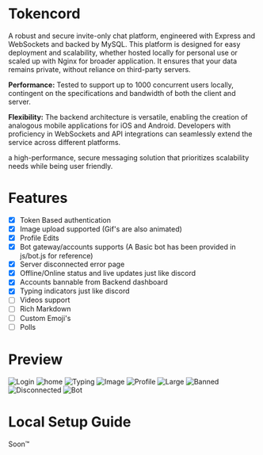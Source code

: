 # Tokencord
A robust and secure invite-only chat platform, engineered with Express and WebSockets and backed by MySQL. This platform is designed for easy deployment and scalability, whether hosted locally for personal use or scaled up with Nginx for broader application. It ensures that your data remains private, without reliance on third-party servers.

<b>Performance:</b> Tested to support up to 1000 concurrent users locally, contingent on the specifications and bandwidth of both the client and server.

<b>Flexibility:</b> The backend architecture is versatile, enabling the creation of analogous mobile applications for iOS and Android. Developers with proficiency in WebSockets and API integrations can seamlessly extend the service across different platforms.

a high-performance, secure messaging solution that prioritizes scalability needs while being user friendly. 

# Features
- [x] Token Based authentication
- [x] Image upload supported (Gif's are also animated)
- [x] Profile Edits
- [x] Bot gateway/accounts supports (A Basic bot has been provided in js/bot.js for reference)
- [x] Server disconnected error page
- [x] Offline/Online status and live updates just like discord
- [x] Accounts bannable from Backend dashboard
- [x] Typing indicators just like discord
- [ ] Videos support
- [ ] Rich Markdown
- [ ] Custom Emoji's
- [ ] Polls

# Preview
![Login](https://firebasestorage.googleapis.com/v0/b/nanochat-beta.appspot.com/o/Screenshot%202024-09-11%20at%2010.10.57%E2%80%AFPM.png?alt=media&token=73fa28fd-6639-4b67-a616-f7b5e0aad0ed)
![home](https://firebasestorage.googleapis.com/v0/b/nanochat-beta.appspot.com/o/Screenshot%202024-09-11%20at%2010.06.33%E2%80%AFPM.png?alt=media&token=f1c962db-887f-485c-8820-50bdfff356d0)
![Typing](https://firebasestorage.googleapis.com/v0/b/nanochat-beta.appspot.com/o/Screenshot%202024-09-11%20at%2010.01.47%E2%80%AFPM.png?alt=media&token=ec3d0f41-285f-41e2-8db8-382c52da57de)
![Image](https://firebasestorage.googleapis.com/v0/b/nanochat-beta.appspot.com/o/Screenshot%202024-09-11%20at%2010.00.24%E2%80%AFPM.png?alt=media&token=5aecb6a6-04bf-4bce-9dc3-357549c93acd)
![Profile](https://firebasestorage.googleapis.com/v0/b/nanochat-beta.appspot.com/o/Screenshot%202024-09-11%20at%2010.00.09%E2%80%AFPM.png?alt=media&token=fb209a27-d7d9-42fb-bbf4-bc230c2d8421)
![Large](https://firebasestorage.googleapis.com/v0/b/nanochat-beta.appspot.com/o/Screenshot%202024-09-11%20at%2010.00.40%E2%80%AFPM.png?alt=media&token=135fa84f-b3b6-4f57-8369-08243493695d)
![Banned](https://firebasestorage.googleapis.com/v0/b/nanochat-beta.appspot.com/o/Screenshot%202024-09-11%20at%2010.03.33%E2%80%AFPM.png?alt=media&token=88961da6-36be-4549-9c50-9898dba00263)
![Disconnected](https://firebasestorage.googleapis.com/v0/b/nanochat-beta.appspot.com/o/Screenshot%202024-09-11%20at%2010.02.04%E2%80%AFPM.png?alt=media&token=a4a51757-b7f4-4f3e-a277-812747949e72)
![Bot](https://firebasestorage.googleapis.com/v0/b/nanochat-beta.appspot.com/o/Screenshot%202024-09-11%20at%2010.06.02%E2%80%AFPM.png?alt=media&token=66a3b5fd-5cb2-4663-979f-799e2bc057be)

# Local Setup Guide
Soon™️
